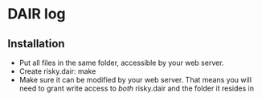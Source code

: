 # DAIR log #

## Installation ##
 * Put all files in the same folder, accessible by your web server.
 * Create risky.dair:
	make
 * Make sure it can be modified by your web server. That means you will need to grant write access to *both* risky.dair and the folder it resides in

